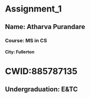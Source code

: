 # Assignment_1
## Name: Atharva Purandare
### Course: MS in CS
#### City: Fullerton
#  CWID:885787135
## Undergraduation: E&TC
